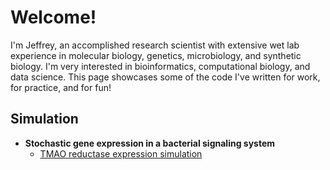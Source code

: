 <h1>Welcome!<br/></h1>
I'm Jeffrey, an accomplished research scientist with extensive wet lab experience in molecular biology, genetics, microbiology, and synthetic biology. I'm very interested in bioinformatics, computational biology, and data science. This page showcases some of the code I've written for work, for practice, and for fun!

<h2>Simulation</h2>

- <b>Stochastic gene expression in a bacterial signaling system</b>
  - [TMAO reductase expression simulation](https://github.com/jncarey/TEMP)
